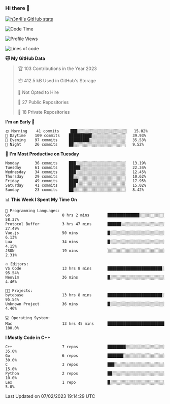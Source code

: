 ### Hi there 👋

[![h3n4l's GitHub stats](https://github-readme-stats.vercel.app/api?username=h3n4l&count_private=true&show_icons=true&theme=radical)](https://github.com/h3n4l/github-readme-stats)

<!--START_SECTION:waka-->
![Code Time](http://img.shields.io/badge/Code%20Time-925%20hrs%2021%20mins-blue)

![Profile Views](http://img.shields.io/badge/Profile%20Views-0-blue)

![Lines of code](https://img.shields.io/badge/From%20Hello%20World%20I%27ve%20Written-44%20Thousand%20lines%20of%20code-blue)

**🐱 My GitHub Data** 

> 🏆 103 Contributions in the Year 2023
 > 
> 📦 412.5 kB Used in GitHub's Storage 
 > 
> 🚫 Not Opted to Hire
 > 
> 📜 27 Public Repositories 
 > 
> 🔑 18 Private Repositories  
 > 
**I'm an Early 🐤** 

```text
🌞 Morning    41 commits     ███░░░░░░░░░░░░░░░░░░░░░░   15.02% 
🌆 Daytime    109 commits    ██████████░░░░░░░░░░░░░░░   39.93% 
🌃 Evening    97 commits     █████████░░░░░░░░░░░░░░░░   35.53% 
🌙 Night      26 commits     ██░░░░░░░░░░░░░░░░░░░░░░░   9.52%

```
📅 **I'm Most Productive on Tuesday** 

```text
Monday       36 commits     ███░░░░░░░░░░░░░░░░░░░░░░   13.19% 
Tuesday      61 commits     █████░░░░░░░░░░░░░░░░░░░░   22.34% 
Wednesday    34 commits     ███░░░░░░░░░░░░░░░░░░░░░░   12.45% 
Thursday     29 commits     ██░░░░░░░░░░░░░░░░░░░░░░░   10.62% 
Friday       49 commits     ████░░░░░░░░░░░░░░░░░░░░░   17.95% 
Saturday     41 commits     ███░░░░░░░░░░░░░░░░░░░░░░   15.02% 
Sunday       23 commits     ██░░░░░░░░░░░░░░░░░░░░░░░   8.42%

```


📊 **This Week I Spent My Time On** 

```text
💬 Programming Languages: 
Go                       8 hrs 2 mins        ██████████████░░░░░░░░░░░   58.37% 
Protocol Buffer          3 hrs 47 mins       ██████░░░░░░░░░░░░░░░░░░░   27.49% 
Vue.js                   50 mins             █░░░░░░░░░░░░░░░░░░░░░░░░   6.13% 
Lua                      34 mins             █░░░░░░░░░░░░░░░░░░░░░░░░   4.15% 
JSON                     19 mins             ░░░░░░░░░░░░░░░░░░░░░░░░░   2.31%

🔥 Editors: 
VS Code                  13 hrs 8 mins       ████████████████████████░   95.54% 
Neovim                   36 mins             █░░░░░░░░░░░░░░░░░░░░░░░░   4.46%

🐱‍💻 Projects: 
bytebase                 13 hrs 8 mins       ████████████████████████░   95.54% 
Unknown Project          36 mins             █░░░░░░░░░░░░░░░░░░░░░░░░   4.46%

💻 Operating System: 
Mac                      13 hrs 45 mins      █████████████████████████   100.0%

```

**I Mostly Code in C++** 

```text
C++                      7 repos             ████████░░░░░░░░░░░░░░░░░   35.0% 
Go                       6 repos             ███████░░░░░░░░░░░░░░░░░░   30.0% 
C                        3 repos             ███░░░░░░░░░░░░░░░░░░░░░░   15.0% 
Python                   2 repos             ██░░░░░░░░░░░░░░░░░░░░░░░   10.0% 
Lex                      1 repo              █░░░░░░░░░░░░░░░░░░░░░░░░   5.0%

```



 Last Updated on 07/02/2023 19:14:29 UTC
<!--END_SECTION:waka-->

